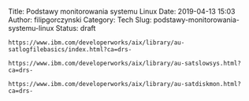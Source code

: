 Title: Podstawy monitorowania systemu Linux
Date: 2019-04-13 15:03
Author: filipgorczynski
Category: Tech
Slug: podstawy-monitorowania-systemu-linux
Status: draft

`https://www.ibm.com/developerworks/aix/library/au-satlogfilebasics/index.html?ca=drs-`

`https://www.ibm.com/developerworks/aix/library/au-satslowsys.html?ca=drs-`

`https://www.ibm.com/developerworks/aix/library/au-satdiskmon.html?ca=drs-`

 
